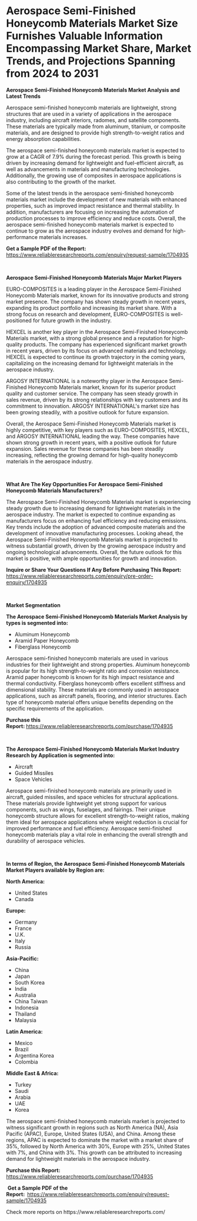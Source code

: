 <p><h1>Aerospace Semi-Finished Honeycomb Materials Market Size Furnishes Valuable Information Encompassing Market Share, Market Trends, and Projections Spanning from 2024 to 2031</h1></p><p><strong>Aerospace Semi-Finished Honeycomb Materials Market Analysis and Latest Trends</strong></p>
<p><p>Aerospace semi-finished honeycomb materials are lightweight, strong structures that are used in a variety of applications in the aerospace industry, including aircraft interiors, radomes, and satellite components. These materials are typically made from aluminum, titanium, or composite materials, and are designed to provide high strength-to-weight ratios and energy absorption capabilities.</p><p>The aerospace semi-finished honeycomb materials market is expected to grow at a CAGR of 7.9% during the forecast period. This growth is being driven by increasing demand for lightweight and fuel-efficient aircraft, as well as advancements in materials and manufacturing technologies. Additionally, the growing use of composites in aerospace applications is also contributing to the growth of the market.</p><p>Some of the latest trends in the aerospace semi-finished honeycomb materials market include the development of new materials with enhanced properties, such as improved impact resistance and thermal stability. In addition, manufacturers are focusing on increasing the automation of production processes to improve efficiency and reduce costs. Overall, the aerospace semi-finished honeycomb materials market is expected to continue to grow as the aerospace industry evolves and demand for high-performance materials increases.</p></p>
<p><strong>Get a Sample PDF of the Report:&nbsp;</strong> <a href="https://www.reliableresearchreports.com/enquiry/request-sample/1704935">https://www.reliableresearchreports.com/enquiry/request-sample/1704935</a></p>
<p>&nbsp;</p>
<p><strong>Aerospace Semi-Finished Honeycomb Materials Major Market Players</strong></p>
<p><p>EURO-COMPOSITES is a leading player in the Aerospace Semi-Finished Honeycomb Materials market, known for its innovative products and strong market presence. The company has shown steady growth in recent years, expanding its product portfolio and increasing its market share. With a strong focus on research and development, EURO-COMPOSITES is well-positioned for future growth in the industry.</p><p>HEXCEL is another key player in the Aerospace Semi-Finished Honeycomb Materials market, with a strong global presence and a reputation for high-quality products. The company has experienced significant market growth in recent years, driven by its focus on advanced materials and technology. HEXCEL is expected to continue its growth trajectory in the coming years, capitalizing on the increasing demand for lightweight materials in the aerospace industry.</p><p>ARGOSY INTERNATIONAL is a noteworthy player in the Aerospace Semi-Finished Honeycomb Materials market, known for its superior product quality and customer service. The company has seen steady growth in sales revenue, driven by its strong relationships with key customers and its commitment to innovation. ARGOSY INTERNATIONAL's market size has been growing steadily, with a positive outlook for future expansion.</p><p>Overall, the Aerospace Semi-Finished Honeycomb Materials market is highly competitive, with key players such as EURO-COMPOSITES, HEXCEL, and ARGOSY INTERNATIONAL leading the way. These companies have shown strong growth in recent years, with a positive outlook for future expansion. Sales revenue for these companies has been steadily increasing, reflecting the growing demand for high-quality honeycomb materials in the aerospace industry.</p></p>
<p>&nbsp;</p>
<p><strong>What Are The Key Opportunities For Aerospace Semi-Finished Honeycomb Materials Manufacturers?</strong></p>
<p><p>The Aerospace Semi-Finished Honeycomb Materials market is experiencing steady growth due to increasing demand for lightweight materials in the aerospace industry. The market is expected to continue expanding as manufacturers focus on enhancing fuel efficiency and reducing emissions. Key trends include the adoption of advanced composite materials and the development of innovative manufacturing processes. Looking ahead, the Aerospace Semi-Finished Honeycomb Materials market is projected to witness substantial growth, driven by the growing aerospace industry and ongoing technological advancements. Overall, the future outlook for this market is positive, with ample opportunities for growth and innovation.</p></p>
<p><strong>Inquire or Share Your Questions If Any Before Purchasing This Report:</strong> <a href="https://www.reliableresearchreports.com/enquiry/pre-order-enquiry/1704935">https://www.reliableresearchreports.com/enquiry/pre-order-enquiry/1704935</a></p>
<p>&nbsp;</p>
<p><strong>Market Segmentation</strong></p>
<p><strong>The Aerospace Semi-Finished Honeycomb Materials Market Analysis by types is segmented into:</strong></p>
<p><ul><li>Aluminum Honeycomb</li><li>Aramid Paper Honeycomb</li><li>Fiberglass Honeycomb</li></ul></p>
<p><p>Aerospace semi-finished honeycomb materials are used in various industries for their lightweight and strong properties. Aluminum honeycomb is popular for its high strength-to-weight ratio and corrosion resistance. Aramid paper honeycomb is known for its high impact resistance and thermal conductivity. Fiberglass honeycomb offers excellent stiffness and dimensional stability. These materials are commonly used in aerospace applications, such as aircraft panels, flooring, and interior structures. Each type of honeycomb material offers unique benefits depending on the specific requirements of the application.</p></p>
<p><strong>Purchase this Report:&nbsp;</strong><a href="https://www.reliableresearchreports.com/purchase/1704935">https://www.reliableresearchreports.com/purchase/1704935</a></p>
<p>&nbsp;</p>
<p><strong>The Aerospace Semi-Finished Honeycomb Materials Market Industry Research by Application is segmented into:</strong></p>
<p><ul><li>Aircraft</li><li>Guided Missiles</li><li>Space Vehicles</li></ul></p>
<p><p>Aerospace semi-finished honeycomb materials are primarily used in aircraft, guided missiles, and space vehicles for structural applications. These materials provide lightweight yet strong support for various components, such as wings, fuselages, and fairings. Their unique honeycomb structure allows for excellent strength-to-weight ratios, making them ideal for aerospace applications where weight reduction is crucial for improved performance and fuel efficiency. Aerospace semi-finished honeycomb materials play a vital role in enhancing the overall strength and durability of aerospace vehicles.</p></p>
<p>&nbsp;</p>
<p><strong>In terms of Region, the Aerospace Semi-Finished Honeycomb Materials Market Players available by Region are:</strong></p>
<p>
    <p> <strong> North America: </strong>
        <ul>
            <li>United States</li>
            <li>Canada</li>
        </ul>
        </p> 
    <p> <strong> Europe: </strong>
        <ul>
            <li>Germany</li>
            <li>France</li>
            <li>U.K.</li>
            <li>Italy</li>
            <li>Russia</li>
        </ul>
        </p> 
    <p> <strong> Asia-Pacific: </strong>
        <ul>
            <li>China</li>
            <li>Japan</li>
            <li>South Korea</li>
            <li>India</li>
            <li>Australia</li>
            <li>China Taiwan</li>
            <li>Indonesia</li>
            <li>Thailand</li>
            <li>Malaysia</li>
        </ul>
        </p> 
    <p> <strong> Latin America: </strong>
        <ul>
            <li>Mexico</li>
            <li>Brazil</li>
            <li>Argentina Korea</li>
            <li>Colombia</li>
        </ul>
        </p> 
    <p> <strong> Middle East & Africa: </strong>
        <ul>
            <li>Turkey</li>
            <li>Saudi</li>
            <li>Arabia</li>
            <li>UAE</li>
            <li>Korea</li>
        </ul>
    </p>
    </p>
<p><p>The aerospace semi-finished honeycomb materials market is projected to witness significant growth in regions such as North America (NA), Asia Pacific (APAC), Europe, United States (USA), and China. Among these regions, APAC is expected to dominate the market with a market share of 35%, followed by North America with 30%, Europe with 25%, United States with 7%, and China with 3%. This growth can be attributed to increasing demand for lightweight materials in the aerospace industry.</p></p>
<p><strong>Purchase this Report: </strong><a href="https://www.reliableresearchreports.com/purchase/1704935">https://www.reliableresearchreports.com/purchase/1704935</a></p>
<p>&nbsp;<strong>Get a Sample PDF of the Report:&nbsp;&nbsp;</strong><a href="https://www.reliableresearchreports.com/enquiry/request-sample/1704935">https://www.reliableresearchreports.com/enquiry/request-sample/1704935</a></p>
<p><strong></strong></p>
<p>Check more reports on https://www.reliableresearchreports.com/</p>